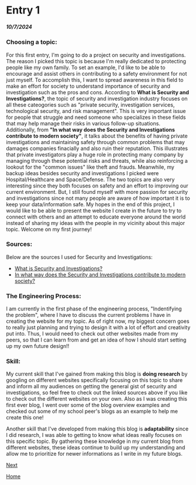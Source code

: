 # Entry 1
##### 10/7/2024
### __Choosing a topic__:
For this first entry, I'm going to do a project on security and investigations. The reason I picked this topic is because I'm really dedicated to protecting people like my own family. To set an example, I'd like to be able to encourage and assist others in contributing to a safety environment for not just myself. To accomplish this, I want to spread awareness in this field to make an effort for society to understand importance of security and investigation such as the pros and cons. According to **What is Security and Investigations?**, the topic of security and investigation industry focuses on all these cateogories such as "private security, investigation services, technological security, and risk management". This is very important issue for people that struggle and need someone who specializes in these fields that may help manage their risks in various follow-up situations. Additionally, from **"In what way does the Security and Investigations contribute to modern society"**, it talks about the benefits of having private investigations and maintaining safety through common problems that may damages companies finacially and also ruin their reputation. This illustrates that private investigators play a huge role in protecting many company by managing through these potential risks and threats, while also reinforcing a lookout for the "common issues" like theft and frauds. Meanwhile, my backup ideas besides security and investigations I picked were Hospital/Healthcare and Space/Defense. The two topics are also very interesting since they both focuses on safety and an effort to improving our current environment. But, I still found myself with more passion for security and investigations since not many people are aware of how important it is to keep your data/information safe. My hopes in the end of this project, I would like to be able to present the website I create in the future to try to connect with others and an attempt to educate everyone around the world instead of sharing my ideas with the people in my vicinity about this major topic. Welcome on my first journey!

### __Sources__:
Below are the sources I used for Security and Investigations:
* [What is Security and Investigations?](https://helio.app/audiences/security-and-investigations-industry%EF%BF%BC/#:~:text=Participants%20who%20work%20within%20the,state%2C%20local%2C%20and%20private.)
* [In what way does the Security and Investigations contribute to modern society?](https://rcipi.com/2024/10/04/understanding-the-role-of-private-investigations-in-organizations/#:~:text=One%20of%20the%20most%20significant,damage%20to%20your%20company's%20reputation.)
  
### __The Engineering Process__:
I am currently in the first phase of the engineering process, "Indentifying the problem", where I have to discuss the current problems I have in creating the website for my topic. As of right now, my biggest concern goes to really just planning and trying to design it with a lot of effort and creativity put into. Thus, I would need to check out other websites made from my peers, so that I can learn from and get an idea of how I should start setting up my own future design!!

### __Skill__: 
My current skill that I've gained from making this blog is **doing research** by googling on different websites specifically focusing on this topic to share and inform all my audiences on getting the general gist of security and investigations, so feel free to check out the linked sources above if you like to check out the different websites on your own. Also as I was creating this first ever blog, I went over some of the blog overview examples and checked out some of my school peer's blogs as an example to help me create this one!

Another skill that I've developed from making this blog is **adaptability** since I did research, I was able to getting to know what ideas really focuses on this specific topic. By gathering these knowledge in my current blog from different websites, these ideas continue to build up my understanding and allow me to prioritize for newer informations as I write in my future blogs.


[Next](entry02.md)

[Home](../README.md)
